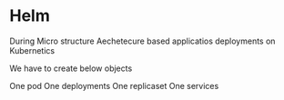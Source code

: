 # Helm

During Micro structure Aechetecure based applicatios deployments on Kubernetics

We have to create below objects 

One pod 
One deployments 
One replicaset
One services
